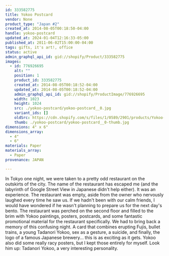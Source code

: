 ```yaml
---
id: 333582775
title: Yokoo Postcard
vendor: None
product_type: "Japan #2"
created_at: 2014-08-05T00:18:50-04:00
handle: yokoo-postcard
updated_at: 2024-01-04T12:16:33-05:00
published_at: 2011-06-02T15:00:00-04:00
tags: gifts, it's art!, office
status: active
admin_graphql_api_id: gid://shopify/Product/333582775
images:
  - id: 776926695
    alt: ""
    position: 1
    product_id: 333582775
    created_at: 2014-08-05T00:18:52-04:00
    updated_at: 2014-08-05T00:18:52-04:00
    admin_graphql_api_id: gid://shopify/ProductImage/776926695
    width: 1023
    height: 1024
    src: ./yokoo-postcard/yokoo-postcard__0.jpg
    variant_ids: []
    oldSrc: https://cdn.shopify.com/s/files/1/0589/2901/products/Yokoo-Postcard_1.jpeg?v=1407212332
    thumb: ./yokoo-postcard/yokoo-postcard__0-thumb.jpg
dimensions: 4" x 6"
dimensions_array:
  - 4"
  - 6"
materials: Paper
materials_array:
  - Paper
provenance: JAPAN

---
```


In Tokyo one night, we were taken to a pretty odd restaurant on the outskirts of the city. The name of the restaurant has escaped me (and the labyrinth of Google Street View in Japanese didn't help either). It was an experience. The restaurant was empty, aside from the owner who nervously laughed every time he saw us. If we hadn't been with our calm friends, I would have wondered if he wasn't planning to prepare us for the next day's bento. The restaurant was perched on the second floor and filled to the brim with Yokoo paintings, posters, postcards, and some fantastic promotional material for the restaurant specifically. We had to bring back a memory of this confusing night. A card that combines erupting Fujis, bullet trains, a young Tadanori Yokoo, sex as a gesture, a suicide, and finally, the logo of a famous Japanese brewery... this is as exciting as it gets. Yokoo also did some really racy posters, but I kept those entirely for myself. Look him up: Tadanori Yokoo, a very interesting personality.
